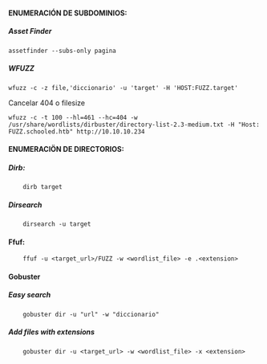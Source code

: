 #### ENUMERACIÓN DE SUBDOMINIOS:
##### Asset Finder
    assetfinder --subs-only pagina

##### WFUZZ
    wfuzz -c -z file,'diccionario' -u 'target' -H 'HOST:FUZZ.target'

Cancelar 404 o filesize 

    wfuzz -c -t 100 --hl=461 --hc=404 -w /usr/share/wordlists/dirbuster/directory-list-2.3-medium.txt -H "Host: FUZZ.schooled.htb" http://10.10.10.234

#### ENUMERACIÖN DE DIRECTORIOS:
##### Dirb:
        dirb target
##### Dirsearch

        dirsearch -u target
#### Ffuf:

        ffuf -u <target_url>/FUZZ -w <wordlist_file> -e .<extension> 

#### Gobuster
##### Easy search
        gobuster dir -u "url" -w "diccionario"

##### Add files with extensions

        gobuster dir -u <target_url> -w <wordlist_file> -x <extension>






